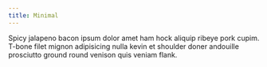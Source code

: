 ```yaml
---
title: Minimal
---
```


Spicy jalapeno bacon ipsum dolor amet ham hock aliquip ribeye pork cupim. T-bone filet mignon adipisicing nulla kevin et shoulder doner andouille prosciutto ground round venison quis veniam flank.
